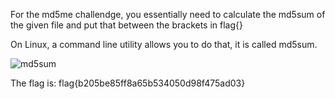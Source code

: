 For the md5me challendge, you essentially need to calculate the md5sum of the given file and put that between the brackets in flag{}

On Linux, a command line utility allows you to do that, it is called md5sum.

![md5sum](/HSF-CSAW-2017-Writeup-Th3_bad_b0yz/Tutorial/Hash/solve.png?raw=true)

The flag is:
flag{b205be85ff8a65b534050d98f475ad03}
